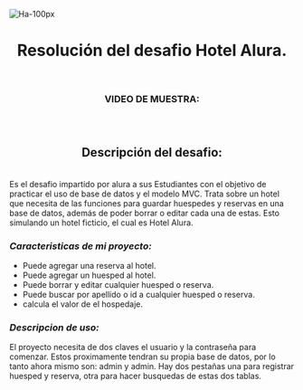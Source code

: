 ![Ha-100px](https://github.com/Os-688/Desafio-Hotel-Alura/assets/122639240/d655e6f1-d51d-49d8-a86b-38ac48342ffd)

<h1 align = "center">Resolución del desafio Hotel Alura. </h1>

<br>
  <h3 align = "center"> VIDEO DE MUESTRA: <h3>
<br>
  
<h2 align = "center"> Descripción del desafio: </h2>
<br>
Es el desafio impartido por alura a sus Estudiantes con el objetivo de practicar el uso de base de datos y el modelo MVC. Trata sobre un hotel que necesita de las funciones para guardar huespedes y reservas en una base de datos, además de poder borrar o editar cada una de estas. Esto simulando un hotel ficticio, el cual es Hotel Alura.
<br>

### _Caracteristicas de mi proyecto:_
* Puede agregar una reserva al hotel.
* Puede agregar un huesped al hotel.
* Puede borrar y editar cualquier huesped o reserva.
* Puede buscar por apellido o id a cualquier huesped o reserva.
* calcula el valor de el hospedaje.

### _Descripcion de uso:_
El proyecto necesita de dos claves el usuario y la contraseña para comenzar. Estos proximamente tendran su propia base de datos, por lo tanto ahora mismo son: admin y admin. Hay dos pestañas una para registrar huesped y reserva, otra para hacer busquedas de estas dos tablas.


